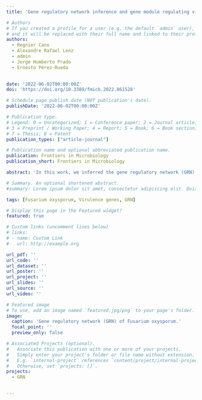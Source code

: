 ```yaml
---
title: 'Gene regulatory network inference and gene module regulating virulence in Fusarium oxysporum'

# Authors
# If you created a profile for a user (e.g. the default `admin` user), write the username (folder name) here
# and it will be replaced with their full name and linked to their profile.
authors:
  - Regnier Cano
  - Alexandre Rafael Lenz
  - admin
  - Jorge Humberto Prado
  - Ernesto Pérez-Rueda  
  

date: '2022-06-02T00:00:00Z'
doi: 'https://doi.org/10.3389/fmicb.2022.861528'

# Schedule page publish date (NOT publication's date).
publishDate: '2022-06-02T00:00:00Z'

# Publication type.
# Legend: 0 = Uncategorized; 1 = Conference paper; 2 = Journal article;
# 3 = Preprint / Working Paper; 4 = Report; 5 = Book; 6 = Book section;
# 7 = Thesis; 8 = Patent
publication_types: ["article-journal"]

# Publication name and optional abbreviated publication name.
publication: Frontiers in Microbiology
publication_short: Frontiers in Microbiology

abstract: 'In this work, we inferred the gene regulatory network (GRN) of the fungus Fusarium oxysporum by using the regulatory networks of Aspergillus nidulans FGSC A4, Neurospora crassa OR74A, Saccharomyces cerevisiae S288c, and Fusarium graminearum PH-1 as templates for sequence comparisons. Topological properties to infer the role of transcription factors (TFs) and to identify functional modules were calculated in the GRN. From these analyzes, five TFs were identified as hubs, including FOXG_04688 and FOXG_05432, which regulate 2,404 and 1,864 target genes, respectively. In addition, 16 communities were identified in the GRN, where the largest contains 1,923 genes and the smallest contains 227 genes. Finally, the genes associated with virulence were extracted from the GRN and exhaustively analyzed, and we identified a giant module with ten TFs and 273 target genes, where the most highly connected node corresponds to the transcription factor FOXG_05265, homologous to the putative bZip transcription factor CPTF1 of Claviceps purpurea, which is involved in ergotism disease that affects cereal crops and grasses. The results described in this work can be used for the study of gene regulation in this organism and open the possibility to explore putative genes associated with virulence against their host.'

# Summary. An optional shortened abstract.
#summary: Lorem ipsum dolor sit amet, consectetur adipiscing elit. Duis posuere tellus ac convallis placerat. Proin tincidunt magna sed ex sollicitudin condimentum.

tags: [Fusarium oxysporum, Virulence genes, GRN]

# Display this page in the Featured widget?
featured: true

# Custom links (uncomment lines below)
# links:
# - name: Custom Link
#   url: http://example.org

url_pdf: ''
url_code: ''
url_dataset: ''
url_poster: ''
url_project: ''
url_slides: ''
url_source: ''
url_video: ''

# Featured image
# To use, add an image named `featured.jpg/png` to your page's folder.
image:
  caption: 'Gene regulatory network (GRN) of Fusarium oxysporum.'
  focal_point: ''
  preview_only: false

# Associated Projects (optional).
#   Associate this publication with one or more of your projects.
#   Simply enter your project's folder or file name without extension.
#   E.g. `internal-project` references `content/project/internal-project/index.md`.
#   Otherwise, set `projects: []`.
projects:
  - GRN


---
```


